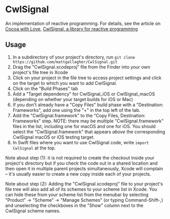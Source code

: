 # CwlSignal

An implementation of reactive programming. For details, see the article on [Cocoa with Love](https://cocoawithlove.com), [CwlSignal, a library for reactive programming](https://cocoawithlove.com/blog/cwlsignal.html)

## Usage

1. In a subdirectory of your project's directory, run `git clone https://github.com/mattgallagher/CwlSignal.git`
2. Drag the "CwlSignal.xcodeproj" file from the Finder into your own project's file tree in Xcode
3. Click on your project in the file tree to access project settings and click on the target to which you want to add CwlSignal.
5. Click on the "Build Phases" tab
6. Add a "Target dependency" for CwlSignal_iOS or CwlSignal_macOS (depending on whether your target builds for iOS or Mac)
7. If you don't already have a "Copy Files" build phase with a "Destination: Frameworks", add one using the "+" in the top left of the tab.
8. Add the "CwlSignal.framework" to the "Copy Files, Destination: Frameworks" step. NOTE: there may be multiple "CwlSignal.framework" files in the list, including one for macOS and one for iOS. You should select the "CwlSignal.framework" that appears *above* the corresponding CwlSignal macOS or iOS testing target.
9. In Swift files where you want to use CwlSignal code, write `import CwlSignal` at the top.

Note about step (1): it is not required to create the checkout inside your project's directory but if you check the code out in a shared location and then open it in multiple parent projects simultaneously, Xcode will complain – it's usually easier to create a new copy inside each of your projects.

Note about step (2): Adding the "CwlSignal.xcodeproj" file to your project's file tree will also add all of its schemes to your scheme list in Xcode. You can hide these from your scheme list from the menubar by selecting "Product" -> "Scheme" -> "Manage Schemes" (or typing Command-Shift-,) and unselecting the checkboxes in the "Show" column next to the CwlSignal scheme names.
